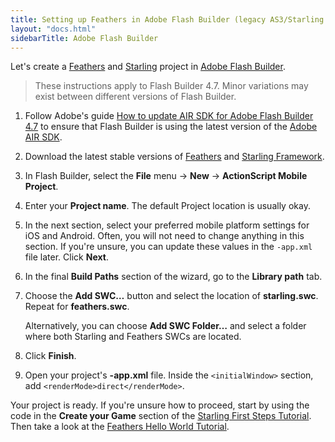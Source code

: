```yaml
---
title: Setting up Feathers in Adobe Flash Builder (legacy AS3/Starling version)
layout: "docs.html"
sidebarTitle: Adobe Flash Builder
---
```


Let's create a [Feathers](/learn/as3-starling/getting-started/) and [Starling](https://gamua.com/starling/) project in [Adobe Flash Builder](https://en.wikipedia.org/wiki/Adobe_Flash_Builder).

> These instructions apply to Flash Builder 4.7. Minor variations may exist between different versions of Flash Builder.

1. Follow Adobe's guide [How to update AIR SDK for Adobe Flash Builder 4.7](https://web.archive.org/web/20220820143150/https://helpx.adobe.com/flash-builder/kb/overlay-air-sdk-flash-builder.html) to ensure that Flash Builder is using the latest version of the [Adobe AIR SDK](https://airsdk.harman.com/download/).

2. Download the latest stable versions of [Feathers](./installation.md) and [Starling Framework](https://gamua.com/starling/download/).

3. In Flash Builder, select the **File** menu → **New** → **ActionScript Mobile Project**.

4. Enter your **Project name**. The default Project location is usually okay.

5. In the next section, select your preferred mobile platform settings for iOS and Android. Often, you will not need to change anything in this section. If you're unsure, you can update these values in the `-app.xml` file later. Click **Next**.

6. In the final **Build Paths** section of the wizard, go to the **Library path** tab.

7. Choose the **Add SWC…** button and select the location of **starling.swc**. Repeat for **feathers.swc**.

   Alternatively, you can choose **Add SWC Folder…** and select a folder where both Starling and Feathers SWCs are located.

8. Click **Finish**.

9. Open your project's **-app.xml** file. Inside the `<initialWindow>` section, add `<renderMode>direct</renderMode>`.

Your project is ready. If you're unsure how to proceed, start by using the code in the **Create your Game** section of the [Starling First Steps Tutorial](https://gamua.com/starling/first-steps/). Then take a look at the [Feathers Hello World Tutorial](./hello-world.md).
